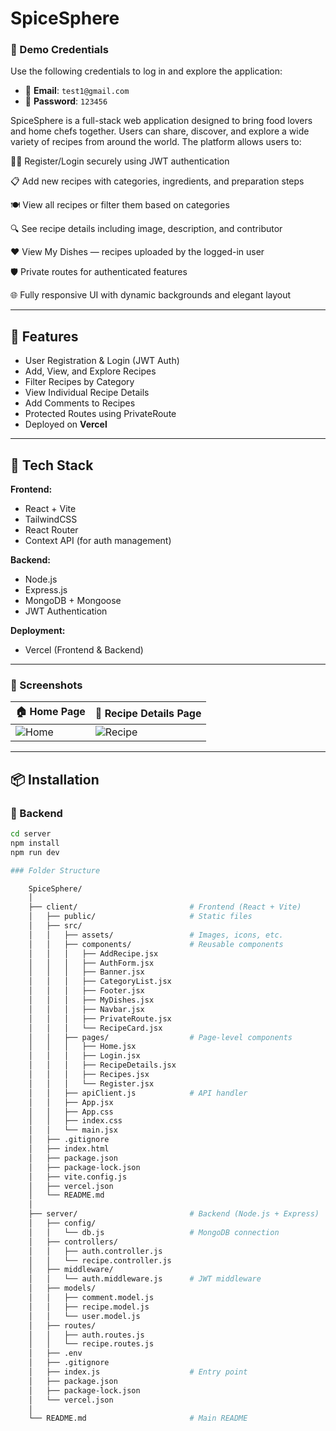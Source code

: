 # SpiceSphere

### 🔐 Demo Credentials

Use the following credentials to log in and explore the application:

- 📧 **Email**: `test1@gmail.com`  
- 🔑 **Password**: `123456`

SpiceSphere is a full-stack web application designed to bring food lovers and home chefs together. Users can share, discover, and explore a wide variety of recipes from around the world. The platform allows users to:

👨‍🍳 Register/Login securely using JWT authentication

📋 Add new recipes with categories, ingredients, and preparation steps

🍽️ View all recipes or filter them based on categories

🔍 See recipe details including image, description, and contributor

❤️ View My Dishes — recipes uploaded by the logged-in user

🛡️ Private routes for authenticated features

🌐 Fully responsive UI with dynamic backgrounds and elegant layout


---

## 🚀 Features

- User Registration & Login (JWT Auth)
- Add, View, and Explore Recipes
- Filter Recipes by Category
- View Individual Recipe Details
- Add Comments to Recipes
- Protected Routes using PrivateRoute
- Deployed on **Vercel**

---

## 🔧 Tech Stack

**Frontend:**
- React + Vite
- TailwindCSS
- React Router
- Context API (for auth management)

**Backend:**
- Node.js
- Express.js
- MongoDB + Mongoose
- JWT Authentication

**Deployment:**
- Vercel (Frontend & Backend)

---

### 📸 Screenshots

| 🏠 Home Page | 📄 Recipe Details Page |
|-------------|------------------------|
| ![Home](https://github.com/user-attachments/assets/71fe8dd2-1676-468f-880c-613448967d9b) | ![Recipe](https://github.com/user-attachments/assets/c2f615b8-0d14-4883-8514-519bd374bd77) |

---

## 📦 Installation

### 🔐 Backend
```bash
cd server
npm install
npm run dev

### Folder Structure 

    SpiceSphere/
    │
    ├── client/                         # Frontend (React + Vite)
    │   ├── public/                     # Static files
    │   ├── src/
    │   │   ├── assets/                 # Images, icons, etc.
    │   │   ├── components/             # Reusable components
    │   │   │   ├── AddRecipe.jsx
    │   │   │   ├── AuthForm.jsx
    │   │   │   ├── Banner.jsx
    │   │   │   ├── CategoryList.jsx
    │   │   │   ├── Footer.jsx
    │   │   │   ├── MyDishes.jsx
    │   │   │   ├── Navbar.jsx
    │   │   │   ├── PrivateRoute.jsx
    │   │   │   └── RecipeCard.jsx
    │   │   ├── pages/                  # Page-level components
    │   │   │   ├── Home.jsx
    │   │   │   ├── Login.jsx
    │   │   │   ├── RecipeDetails.jsx
    │   │   │   ├── Recipes.jsx
    │   │   │   └── Register.jsx
    │   │   ├── apiClient.js            # API handler
    │   │   ├── App.jsx
    │   │   ├── App.css
    │   │   ├── index.css
    │   │   └── main.jsx
    │   ├── .gitignore
    │   ├── index.html
    │   ├── package.json
    │   ├── package-lock.json
    │   ├── vite.config.js
    │   ├── vercel.json
    │   └── README.md
    │
    ├── server/                         # Backend (Node.js + Express)
    │   ├── config/
    │   │   └── db.js                   # MongoDB connection
    │   ├── controllers/
    │   │   ├── auth.controller.js
    │   │   └── recipe.controller.js
    │   ├── middleware/
    │   │   └── auth.middleware.js      # JWT middleware
    │   ├── models/
    │   │   ├── comment.model.js
    │   │   ├── recipe.model.js
    │   │   └── user.model.js
    │   ├── routes/
    │   │   ├── auth.routes.js
    │   │   └── recipe.routes.js
    │   ├── .env
    │   ├── .gitignore
    │   ├── index.js                    # Entry point
    │   ├── package.json
    │   ├── package-lock.json
    │   └── vercel.json
    │
    └── README.md                       # Main README
